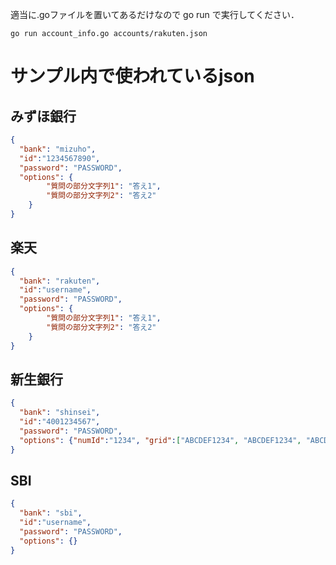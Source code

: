 

適当に.goファイルを置いてあるだけなので go run で実行してください．

``` console
go run account_info.go accounts/rakuten.json
```


# サンプル内で使われているjson

## みずほ銀行

``` json
{
  "bank": "mizuho",
  "id":"1234567890",
  "password": "PASSWORD",
  "options": {
		"質問の部分文字列1": "答え1",
		"質問の部分文字列2": "答え2"
	}
}
```

## 楽天
``` json
{
  "bank": "rakuten",
  "id":"username",
  "password": "PASSWORD",
  "options": {
		"質問の部分文字列1": "答え1",
		"質問の部分文字列2": "答え2"
	}
}
```

## 新生銀行

``` json
{
  "bank": "shinsei",
  "id":"4001234567",
  "password": "PASSWORD",
  "options": {"numId":"1234", "grid":["ABCDEF1234", "ABCDEF1234", "ABCDEF1234", "ABCDEF1234", "ABCDEF1234"]}
}
```

## SBI
``` json
{
  "bank": "sbi",
  "id":"username",
  "password": "PASSWORD",
  "options": {}
}
```
